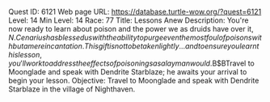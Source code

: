 Quest ID: 6121
Web page URL: https://database.turtle-wow.org/?quest=6121
Level: 14
Min Level: 14
Race: 77
Title: Lessons Anew
Description: You're now ready to learn about poison and the power we as druids have over it, $N.Cenarius has blessed us with the ability to purge even the most foul of poisons with but a mere incantation.This gift is not to be taken lightly... and to ensure you learn this lesson, you'll work to address the effects of poisonings as a layman would.$B$BTravel to Moonglade and speak with Dendrite Starblaze; he awaits your arrival to begin your lesson.
Objective: Travel to Moonglade and speak with Dendrite Starblaze in the village of Nighthaven.
